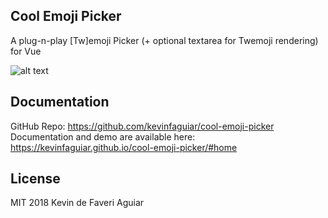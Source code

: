 ## Cool Emoji Picker
A plug-n-play [Tw]emoji Picker (+ optional textarea for Twemoji rendering) for Vue

![alt text](https://i.imgur.com/Uoq6ezj.png "Cool Emoji Picker Demo")

## Documentation
GitHub Repo: https://github.com/kevinfaguiar/cool-emoji-picker
Documentation and demo are available here: https://kevinfaguiar.github.io/cool-emoji-picker/#home

## License
MIT 2018 Kevin de Faveri Aguiar

